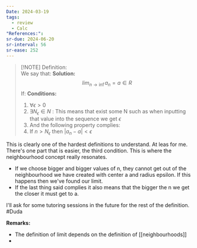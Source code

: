 ```yaml
---
Date: 2024-03-19
tags:
  - review
  - Calc
"References:":
sr-due: 2024-06-20
sr-interval: 56
sr-ease: 252
---
```


> [!NOTE] Definition:  
> We say that:  **Solution:**
> $$
> lim_{n\rightarrow \inf} a_n = a \in R
> $$
> If: **Conditions:**
> 1. $\forall \epsilon > 0$
> 2. $\exists N_\epsilon \in N$ : This means that exist some N such as when inputting that value into the sequence we get $\epsilon$
> 3. And the following property complies: 
> 	1. If $n > N_\epsilon$ then $|a_n - a| < \epsilon$

This is clearly one of the hardest definitions to understand. At leas for me. 
There's one part that is easier, the third condition. This is where the neighbourhood concept really resonates.
+ If we choose bigger and bigger values of n, they cannot get out of the neighbourhood we have created with center a and radius  epsilon. If this happens then we've found our limit. 
+ If the last thing said complies it also means that the bigger the n we get the closer it must get to a.

I'll ask for some tutoring sessions in the future for the rest of the definition. #Duda 

**Remarks:**
+ The definition of limit depends on the definition of [[neighbourhoods]]
+ 